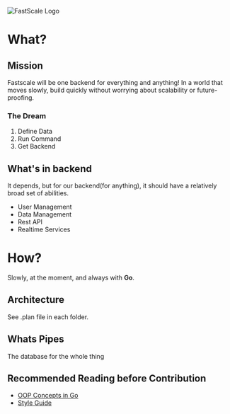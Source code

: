 ![FastScale Logo](https://github.com/user-attachments/assets/6a620e6d-4e7d-4732-993b-3c131ae65160)

# What?

## Mission
Fastscale will be one backend for everything and anything! In a world that moves slowly, build quickly without worrying about scalability or future-proofing. 
### The Dream
1. Define Data
2. Run Command
3. Get Backend

## What's in backend
It depends, but for our backend(for anything), it should have a relatively broad set of abilities.
* User Management
* Data Management
* Rest API
* Realtime Services

# How? 
Slowly, at the moment, and always with **Go**.
## Architecture 
See .plan file in  each folder.

## Whats Pipes
The database for the whole thing

## Recommended Reading before Contribution
*  [OOP Concepts in Go](https://dev.to/parthlaw/object-oriented-go-unraveling-the-power-of-oop-in-golang-49h6)
*  [Style Guide](https://google.github.io/styleguide/go/#normative)
